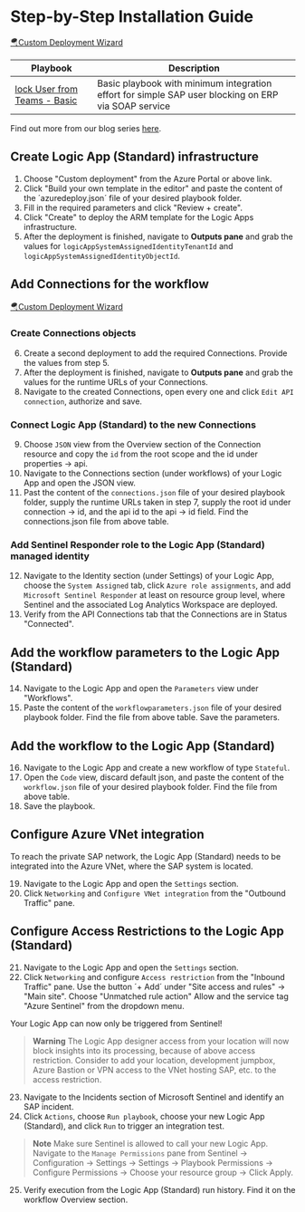 # Step-by-Step Installation Guide

[🪂Custom Deployment Wizard](https://portal.azure.com/?feature.customportal=false#create/Microsoft.Template)

| Playbook | Description |
| --- | --- |
| [lock User from Teams - Basic](./Basic-SAPLockUser-STD/) | Basic playbook with minimum integration effort for simple SAP user blocking on ERP via SOAP service |

Find out more from our blog series [here](https://blogs.sap.com/2023/05/22/from-zero-to-hero-security-coverage-with-microsoft-sentinel-for-your-critical-sap-security-signals-blog-series/).

## Create Logic App (Standard) infrastructure

1. Choose "Custom deployment" from the Azure Portal or above link.
2. Click "Build your own template in the editor" and paste the content of the ´azuredeploy.json´ file of your desired playbook folder.
3. Fill in the required parameters and click "Review + create".
4. Click "Create" to deploy the ARM template for the Logic Apps infrastructure.
5. After the deployment is finished, navigate to **Outputs pane** and grab the values for `logicAppSystemAssignedIdentityTenantId` and `logicAppSystemAssignedIdentityObjectId`.

## Add Connections for the workflow

[🪂Custom Deployment Wizard](https://portal.azure.com/?feature.customportal=false#create/Microsoft.Template)

### Create Connections objects

6. Create a second deployment to add the required Connections. Provide the values from step 5.
7. After the deployment is finished, navigate to **Outputs pane** and grab the values for the runtime URLs of your Connections.
8. Navigate to the created Connections, open every one and click `Edit API connection`, authorize and save.

### Connect Logic App (Standard) to the new Connections

9. Choose `JSON` view from the Overview section of the Connection resource and copy the `id` from the root scope and the id under properties -> api.
10. Navigate to the Connections section (under workflows) of your Logic App and open the JSON view.
11. Past the content of the `connections.json` file of your desired playbook folder, supply the runtime URLs taken in step 7, supply the root id under connection -> id, and the api id to the api -> id field. Find the connections.json file from above table.

### Add Sentinel Responder role to the Logic App (Standard) managed identity

12. Navigate to the Identity section (under Settings) of your Logic App, choose the `System Assigned` tab, click `Azure role assignments`, and add `Microsoft Sentinel Responder` at least on resource group level, where Sentinel and the associated Log Analytics Workspace are deployed.
13. Verify from the API Connections tab that the Connections are in Status "Connected".

## Add the workflow parameters to the Logic App (Standard)

14. Navigate to the Logic App and open the `Parameters` view under "Workflows".
15. Paste the content of the `workflowparameters.json` file of your desired playbook folder. Find the file from above table. Save the parameters.

## Add the workflow to the Logic App (Standard)

16. Navigate to the Logic App and create a new workflow of type `Stateful`.
17. Open the `Code` view, discard default json, and paste the content of the `workflow.json` file of your desired playbook folder. Find the file from above table.
18. Save the playbook.

## Configure Azure VNet integration

To reach the private SAP network, the Logic App (Standard) needs to be integrated into the Azure VNet, where the SAP system is located.

19. Navigate to the Logic App and open the `Settings` section.
20. Click `Networking` and `Configure VNet integration` from the "Outbound Traffic" pane.

## Configure Access Restrictions to the Logic App (Standard)

21. Navigate to the Logic App and open the `Settings` section.
22. Click `Networking` and configure `Access restriction` from the "Inbound Traffic" pane. Use the button ´+ Add´ under "Site access and rules" -> "Main site". Choose "Unmatched rule action" Allow and the service tag "Azure Sentinel" from the dropdown menu.

Your Logic App can now only be triggered from Sentinel!

> **Warning**
> The Logic App designer access from your location will now block insights into its processing, because of above access restriction. Consider to add your location, development jumpbox, Azure Bastion or VPN access to the VNet hosting SAP, etc. to the access restriction.

23. Navigate to the Incidents section of Microsoft Sentinel and identify an SAP incident.
24. Click `Actions`, choose `Run playbook`, choose your new Logic App (Standard), and click `Run` to trigger an integration test.

> **Note**
> Make sure Sentinel is allowed to call your new Logic App. Navigate to the `Manage Permissions` pane from Sentinel -> Configuration -> Settings -> Settings -> Playbook Permissions -> Configure Permissions -> Choose your resource group -> Click Apply.

25. Verify execution from the Logic App (Standard) run history. Find it on the workflow Overview section.
